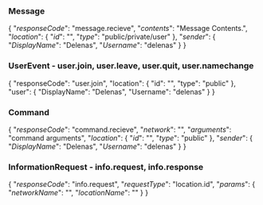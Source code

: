 ### Message
{
	"*responseCode*": "message.recieve",
	"*contents*": "Message Contents.",
    "*location*": {
        "*id*": "<guid>",
        "*type*": "public/private/user"
    },
	"*sender*": {
		"*DisplayName*": "Delenas", 
		"*Username*": "delenas" 
	}
}

### UserEvent - user.join, user.leave, user.quit, user.namechange
{
	"responseCode": "user.join",
	"location": {
        "id": "<guid>",
        "type": "public"
    },
	"user": {
		"DisplayName": "Delenas",
		"Username": "delenas"
	}
}

### Command
{
	"*responseCode*": "command.recieve",
	"*network*": "<guid>",
	"*arguments*": "command arguments",
    "*location*": {
        "*id*": "<guid>",
        "*type*": "public"
    },
    "*sender*": {
        "*DisplayName*": "Delenas",
        "*Username*": "delenas"
    }
}

### InformationRequest - info.request, info.response
{
    "*responseCode*": "info.request",
    "*requestType*": "location.id",
    "*params*": {
        "*networkName*": "<string>",
        "*locationName*": "<string>"
    }
}

